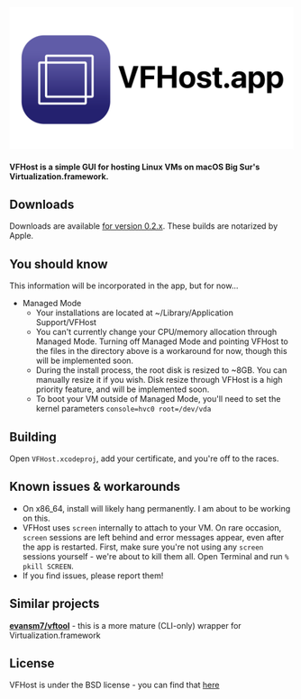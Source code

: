 ![Image with icon and text "VFHost.app"](https://github.com/JackSteele/VFHost/raw/readme-img/header.png)

#### VFHost is a simple GUI for hosting Linux VMs on macOS Big Sur's Virtualization.framework.

## Downloads
Downloads are available [for version 0.2.x](https://github.com/JackSteele/VFHost/releases). These builds are notarized by Apple.

## You should know
This information will be incorporated in the app, but for now...
- Managed Mode
    - Your installations are located at ~/Library/Application Support/VFHost
    - You can't currently change your CPU/memory allocation through Managed Mode. Turning off Managed Mode and pointing VFHost to the files in the directory above is a workaround for now, though this will be implemented soon.
    - During the install process, the root disk is resized to ~8GB. You can manually resize it if you wish. Disk resize through VFHost is a high priority feature, and will be implemented soon.
    - To boot your VM outside of Managed Mode, you'll need to set the kernel parameters `console=hvc0 root=/dev/vda`

## Building
Open `VFHost.xcodeproj`, add your certificate, and you're off to the races.

## Known issues & workarounds
- On x86_64, install will likely hang permanently. I am about to be working on this.
- VFHost uses `screen` internally to attach to your VM. On rare occasion, `screen` sessions are left behind and error messages appear, even after the app is restarted. First, make sure you're not using any `screen` sessions yourself - we're about to kill them all. Open Terminal and run `% pkill SCREEN`.
- If you find issues, please report them!

## Similar projects
**[evansm7/vftool](https://github.com/evansm7/vftool)** - this is a more mature (CLI-only) wrapper for Virtualization.framework

## License
VFHost is under the BSD license - you can find that [here](https://github.com/JackSteele/VFHost/blob/main/LICENSE)
